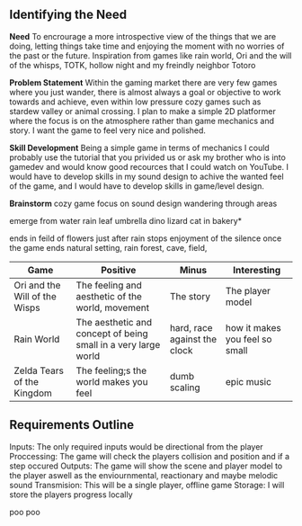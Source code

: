 ## __Identifying the Need__
__Need__
To encrourage a more introspective view of the things that we are doing, letting things take time and enjoying the moment with no worries of the past or the future.
Inspiration from games like rain world, Ori and the will of the whisps, TOTK, hollow night and my freindly neighbor Totoro

__Problem Statement__
Within the gaming market there are very few games where you just wander, there is almost always a goal or objective to work towards and achieve, even within low
pressure cozy games such as stardew valley or animal crossing. I plan to make a simple 2D platformer where the focus is on the atmosphere rather than game mechanics
and story. I want the game to feel very nice and polished.

__Skill Development__
Being a simple game in terms of mechanics I could probably use the tutorial that you privided us or ask my brother who is into gamedev and would know good recources
that I could watch on YouTube. I would have to develop skills in my sound design to achive the wanted feel of the game, and I would have to develop skills in game/level
design.

__Brainstorm__
cozy game
focus on sound design
wandering through areas

emerge from water
rain
leaf umbrella
dino
lizard
cat in bakery*

ends in feild of flowers just after rain stops
enjoyment of the silence once the game ends 
natural setting, rain forest, cave, field, 

|Game|Positive|Minus|Interesting|   
|---|---|---|---|
|Ori and the Will of the Wisps|The feeling and aesthetic of the world, movement|The story|The player model|
|Rain World|The aesthetic and concept of being small in a very large world|hard, race against the clock|how it makes you feel so small|
|Zelda Tears of the Kingdom|The feeling;s the world makes you feel|dumb scaling|epic music|

## __Requirements Outline__

Inputs: The only required inputs would be directional from the player
Proccessing: The game will check the players collision and position and if a step occured
Outputs: The game will show the scene and player model to the player aswell as the enviournmental, reactionary and maybe melodic sound
Transmision: This will be a single player, offline game
Storage: I will store the players progress locally

poo poo